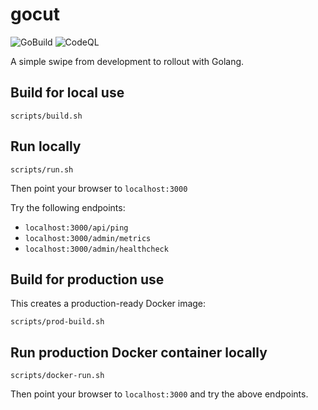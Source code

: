 # gocut

![GoBuild](https://github.com/tztz/gocut/workflows/GoBuild/badge.svg)
![CodeQL](https://github.com/tztz/gocut/workflows/CodeQL/badge.svg)

A simple swipe from development to rollout with Golang.

## Build for local use

    scripts/build.sh

## Run locally

    scripts/run.sh

Then point your browser to `localhost:3000`

Try the following endpoints:

- `localhost:3000/api/ping`
- `localhost:3000/admin/metrics`
- `localhost:3000/admin/healthcheck`

## Build for production use

This creates a production-ready Docker image:

    scripts/prod-build.sh

## Run production Docker container locally

    scripts/docker-run.sh

Then point your browser to `localhost:3000` and try the above endpoints.
